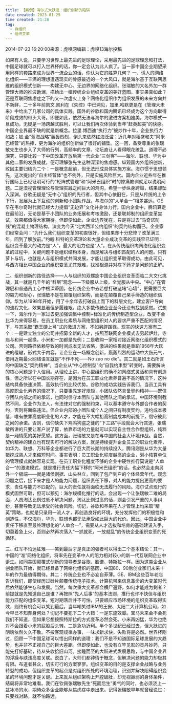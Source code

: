 ```yaml
---
title: 【案例】海尔式大跃进：组织创新的陷阱 
date created: 2023-01-25
time created: 21:28
tag: 
  - 自组织 
  - 组织变革
---
```



2014-07-23 16:20:00来源：虎嗅网编辑：虎嗅13海尔投稿

如果有人说，只要学习世界上最先进的足球理论，采用最先进的足球理念和打法，中国足球就可以打入世界杯的话，你一定会认为此人疯了。当一家中国企业期望采用同样的套路来成为世界一流企业的话，你认为它的胜算几何？
一、诱人的网络化组织——丰满的理想遭遇现实的骨感最近的一个大风口，就是海尔基于互联网思维的组织模式创新——构建无中心、无边界的网络化组织。张瑞敏的大名外加一群管理大师的推波助澜，描绘出一幅传统企业组织变革的美好蓝图。事实果真如此？还是互联网焦虑症之下的又一次虚火上身？网络化组织作为组织发展的未来方向并不新鲜，二十多年前凯文.凯利在《失控》中已洞见，加里.哈默更是在《管理大未来》中给出了几家公司的具体实践。国外的谷歌和国内腾讯已经成为这个方向取得阶段成效的带头大哥。即便如此，依然无法与海尔的激进方案相媲美，海尔模式一旦成功，无疑是一场跨越式胜利，可以让我们再次体验到当年“赶英超美”的快感。中国企业界最不缺的就是新概念。拉里.博西迪“执行力”被炒作十年，企业执行力如故；钱.金“蓝海战略”轰轰烈烈，倒头来依然红海泛滥；近几年对稻盛和夫“阿米巴经营”的热捧，更为海尔的组织创新做了很好的铺垫。这一回，备受尊重的张瑞敏先生也步入了大师的行列，高频率的文章、论坛直让人看得眼花缭乱。道理不必深究，只要比较一下中国改革开放后第一代企业“三剑客”——海尔、联想、华为中其他二家的发展成就，便可理解张先生这种深深的焦虑感。纵观国内外组织创新，败因主要归结为二个：一是概念超前，但无法形成具体实施方案。海尔惯于思想领先，这次提出的“自主经营体”也不例外，只是实施风险巨大。国内企业近些年在推行国际上已经证明可行的“矩阵式管理”和“阿米巴组织”时的惨痛教训就足以说明问题。二是漠视管理理论与管理实践之间巨大的鸿沟，希望一步纵身跨越，结果却坠入深渊。谷歌无疑是“无中心”组织的先行者，但其中心依旧在，只是从传统的上令下行，发展为上下互动的创新和小团队作战，与海尔的“人单合一”相差甚远。GE早在韦尔奇时代就已经大力提倡“无边界”文化并身体力行。国内企业中，腾讯算走在最前沿，无论是基于小团队的业务拓展和考核激励，还是联邦制的组织变革尝试，效果都值得大家期待。但即便如此，企业边界犹在，只是将过去“马奇诺防线”的混凝土物理结构，演变为今天“北大西洋公约组织”的契约结构而已。企业家们经常会问：“为什么我们组织变革的初衷很好，但结果却十分悲惨？改革满三年，回到了解放前。”约翰.科特的变革理论和大量企业成功变革的实践早已证明：组织变革最大的动力是“人”，最大的阻力也是“人”。在从传统组织向网络化组织变革的过程中，关键问题不是组织结构本身，而是解决与组织匹配的人的问题。只有萝卜与坑，也就是人与组织模式共同发展，才能让组织变革取得成功。由此可见，与西方相比中国企业的组织变革尤其艰难，找准根源并对症下药才是问题的正解。

二、组织创新的路径选择——人与组织的双螺旋中国企业组织变革面临二大文化挑战，其一就是几千年的“科层”观念——下级服从上级，全党服从中央。“中心”在管理层和普通员工心中根深蒂固，在传统企业中去若想打破这堵“心墙”，更需要巨大的毅力和耐心，张瑞敏不是在颠覆组织架构，而是在颠覆自己亲手缔造的组织信仰。华为从1998年开始，用了十余年去打破自上而下的科层文化，建立客户导向的流程文化，效果显著但步履维艰，绝大多数传统企业至今还没有找到感觉。试想一下，海尔作为一家过去更加强调集中控制+标准化的传统制造型企业，改变不会比华为来得容易，在员工职业化素质与网络型组织对人的要求严重不匹配的情况下，与其采取“霸王硬上弓”式的激进方案，不如另辟蹊径。现实的快速方案有二个：一是建立独立的公司并招募全新的人才，按照互联网企业模式去另起炉灶，寺庙与和尚一起换，小米和一加都是先例；二是收购一家相对接近网络化组织模式的公司。否则路径依赖导致的时间成本无法省略，激进的结果就是重蹈1958年大跃进的覆辙，形式大于内容，让企业在一场概念创新，轰轰烈烈的运动中大伤元气，借用近期最火网络语言就是“不作不死——No zuo no die”。其二就是如王石所言的中国缺乏“契约精神”。当企业从“中心控制型”向“自我约束型”转变时，需要解决的核心问题是个人信用。从理论上讲，中心型组织的确不如网络式灵活和具有创造性，但之所以在中国长期存在，是因为在员工职业化素养普遍不高的情况下，这种结构具备快速决策、高效执行的比较优势。谷歌的成功实践告诉我们，当员工具有高度职业化素养的情况下，只要事先定好规矩，小团队依然具备契约精神——既信守团队内部之间的承诺，也同时信守本团队与其他团队之间的承诺。中国环境则截然不同，企业作为法人，有法律对它的强制约束，可以基本遵守与外部合作者的契约，否则将面临违法。但企业内部的小团队或个人之间只有制度契约，违约成本极低，唯有依靠高度职业化的人才，才能在不大幅抬高制度成本的前提下，信守彼此之间的承诺。否则，信仰缺失下鸡鸣狗盗之徒的“下三路”手段就会大行其道，张瑞敏所讲的只要让客户说了算，依靠市场的力量就可以实现自主性合作型组织，纯粹是一厢情愿的美好愿望。这方面，张瑞敏又是在与中国的社会大环境作战。当然，契约精神的建立也有现实可行的解决方案，就是持续提升企业员工的职业化素养，如华为、联想、万科等企业都进行了巨大而长期的持续投入，腾讯则是从华为大量猎挖成熟人才来缩短时间。事实表明：员工职业化程度越高的企业，划小核算单位的管理模式就越容易实现。在员工职业化程度不够的企业中硬性推行莫说是“人单合一”的激进模式，就是推行责任大幅下移的“阿米巴组织”的话，也必然会走向另外一个极端——就是诸侯割据、山头林立，回到了包产到户的个体经营年代。观念问题之后，接下来才是人的能力问题，组织责任下移，对人的能力提出更高的要求，责任与能力不匹配的，巨大的责任就将面临无法履行的风险。海尔试点现行的模式固然可取，但可以预见：海尔规模化推行的话，会出现一个让张瑞敏二难的局面，人员淘汰比例过低不解决问题，淘汰比例过高的话，则会引发严重的人事纠纷，甚至导致无法承受的社会风险。切记，谷歌和苹果在人才管理上均采取“精英”策略，也就是只录用一流人才，再创造良好的环境，充分发挥他们的积极性和创造性，不仅海尔，华为、联想也都无法承受如此巨大的代价。因此，中国企业中责任下移直至最终理想化的“人单合一”，需要从人才选拔和培育的基础建设入手，切莫着急上火，否则必然再次落入“一抓就死，一放就乱”的传统企业组织变革的死循环。

三、红军不怕远征难——笑到最后才是真正的强者可以得出二个基本结论：其一，中国的“准”网络化组织，将率先在变革中人的阻力相对较小的新一代互联网企业中诞生。如同美国颠覆式创新的领导者是谷歌、脸谱、特斯拉一样。因为这类企业从创业团队开始，就已经具备了网络化组织的基因，中国80、90后创业家们未来十年的作为最值得期待。其二：传统企业也不必妄自菲薄。GE、IBM这些百年老店告诉我们，即使经历过硅片颠覆传统电子技术、计算机带来信息革命的大变革时代后依然能够生存和发展。当然，每次重大变革都会横尸遍野，如何才能成为剩者？前提就是先知道自己是谁？再按照“先人后事”的基本法则，推行也许不快但与组织能力匹配的组织变革。短时期落后并不可怕，只要顺应市场环境的组织变革取得实效，则终有机会可以笑到最后。当年嘲笑过IBM的王安、太阳二大计算机公司，如今早已不知葬身何处？切记不要犯下二个大错：一是东施效颦。宝马未来会不会死我们不知道，但如果它想按照特斯拉的方式变革必然会死。小米再凶猛，华为也绝对不会跟着小米的屁股后头转。二是急功近利。半个多世纪已经过去，但大跃进的阴魂依然久久不散。不按客观规律办事，一味求新求快，失败将是必然。世界杯刚过，回顾一下中国足球可以悟出同样的道理：我们不是不知道国际足球发展的大趋势，也并非不正视自己的巨大差距。但即便如此，也没有立竿见影的灵丹妙药，只能先打好基础，待从头收拾旧山河。接踵而至的大跃进式发展思路，与中国企业界的浮躁与肤浅高度关联。说白了，大师们都钟情于概念，但解决问题的能力却极其有限。布道者甚众，切实可行的方案寥寥。组织变革的目的是支撑企业战略与业务转型的成功，但组织变革的起点是对组织所处的环境治理，识别并解决阻碍组织变革的环境问题才是关键。上来就从组织架构上开膛破肚，却无视羸弱的身体条件，结局将非常地难看。我们在钦佩张瑞敏先生“死而后生”勇气的同时，也必须浇上一盆冰冷的水，期待众多企业能够从焦虑症中走出来。记得张瑞敏早年就曾经说过：只要找对路，就不怕路远。